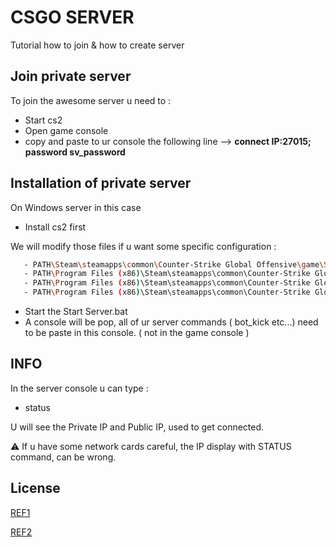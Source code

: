 
# CSGO SERVER

Tutorial how to join & how to create server 


## Join private server

To join the awesome server u need to : 

- Start cs2
- Open game console
- copy and paste to ur console the following line --> **connect IP:27015; password sv_password**


## Installation of private server

On Windows server in this case

- Install cs2 first

We will modify those files if u want some specific configuration : 
```bash
   - PATH\Steam\steamapps\common\Counter-Strike Global Offensive\game\Start Server.bat
   - PATH\Program Files (x86)\Steam\steamapps\common\Counter-Strike Global Offensive\game\csgo\cfg\serverconfig.cfg
   - PATH\Program Files (x86)\Steam\steamapps\common\Counter-Strike Global Offensive\game\csgo\cfg\gamemodes_server.txt
   - PATH\Program Files (x86)\Steam\steamapps\common\Counter-Strike Global Offensive\game\csgo_mods ( useless dans notre cas pour le moment )
```
- Start the Start Server.bat
- A console will be pop, all of ur server commands ( bot_kick etc...) need to be paste in this console. ( not in the game console )

## INFO

In the server console u can type : 

- status

U will see the Private IP and Public IP, used to get connected.


:warning: If u have some network cards careful, the IP display with STATUS command, can be wrong.

## License

[REF1](https://www.gamerconfig.eu/config/counter-strike-global-offensive/csgo+server+config,3509/)

[REF2](https://pingperfect.com/index.php/knowledgebase/615/Counter-Strike--CSGO--Server-Configuration.html/)
